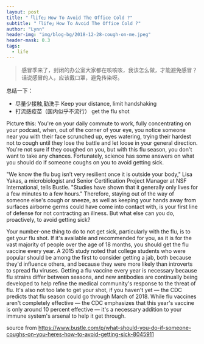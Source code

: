 ```yaml
---
layout: post
title: "「life」How To Avoid The Office Cold ?"
subtitle: "「life」How To Avoid The Office Cold ?"
author: "Lynn"
header-img: "img/blog-bg/2018-12-28-cough-on-me.jpeg"
header-mask: 0.3
tags:
  - life
---
```


> 感冒季来了，封闭的办公室大家都在咳咳咳，我该怎么做，才能避免感冒？
> 话说感冒的人，应该戴口罩，避免传染呀。

总结一下：

- 尽量少接触,勤洗手 Keep your distance, limit handshaking
- 打流感疫苗（国内似乎不流行） get the flu shot 



Picture this: You're on your daily commute to work, fully concentrating on your podcast, when, out of the corner of your eye, you notice someone near you with their face scrunched up, eyes watering, trying their hardest not to cough until they lose the battle and let loose in your general direction. You're not sure if they coughed on you, but with this flu season, you don't want to take any chances. Fortunately, science has some answers on what you should do if someone coughs on you to avoid getting sick.

"We know the flu bug isn’t very resilient once it is outside your body," Lisa Yakas, a microbiologist and Senior Certification Project Manager at NSF International, tells Bustle. "Studies have shown that it generally only lives for a few minutes to a few hours." Therefore, staying out of the way of someone else's cough or sneeze, as well as keeping your hands away from surfaces airborne germs could have come into contact with, is your first line of defense for not contracting an illness. But what else can you do, proactively, to avoid getting sick?

Your number-one thing to do to not get sick, particularly with the flu, is to get your flu shot. If it's available and recommended for you, as it is for the vast majority of people over the age of 18 months, you should get the flu vaccine every year. A 2015 study noted that college students who were popular should be among the first to consider getting a jab, both because they'd influence others, and because they were more likely than introverts to spread flu viruses. Getting a flu vaccine every year is necessary because flu strains differ between seasons, and new antibodies are continually being developed to help refine the medical community's response to the threat of flu. It's also not too late to get your shot, if you haven't yet — the CDC predicts that flu season could go through March of 2018. While flu vaccines aren't completely effective — the CDC emphasizes that this year's vaccine is only around 10 percent effective — it's a necessary addition to your immune system's arsenal to help it get through.

source from https://www.bustle.com/p/what-should-you-do-if-someone-coughs-on-you-heres-how-to-avoid-getting-sick-8045911